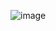 ![image](https://github.com/ShahinAlamK/CalculatorByCompose/assets/91818093/2d544cd9-cbc9-4b74-a995-7b839b8ff96f)
